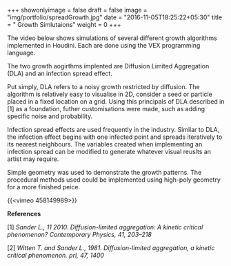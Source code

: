 +++
showonlyimage = false
draft = false
image = "img/portfolio/spreadGrowth.jpg"
date = "2016-11-05T18:25:22+05:30"
title = " Growth Simlutaions"
weight = 0
+++

The video below shows simulations of several different growth algorithms implemented in Houdini. Each are done using the VEX programming language. <!--more-->  

The two growth aogirthms implented are Diffusion Limited Aggregation (DLA) and an infection spread effect. 

Put simply, DLA refers to a noisy growth restricted by diffusion.
The algorithm is relatively easy to visualise in 2D, consider a seed or particle placed in a fixed location on a grid. Using this principals of DLA described in [1] as a foundation, futher customisations were made, such as adding specific noise and probability.

Infection spread effects are used frequently in the industry. Similar to DLA, the infection effect begins with one infected point and spreads iteratively to its nearest
neighbours. The variables created when implementing an infection spread can be modified to generate whatever visual reuslts an artist may require.

Simple geometry was used to demonstrate the growth patterns. The procedural methods used could be implemented using high-poly geometry for a more finished peice. 


{{<vimeo 458149989>}}   <br/>  

**References**

[1] *Sander L., 11 2010. Diffusion-limited aggregation: A kinetic critical
phenomenon? Contemporary Physics, 41, 203–218*

[2] *Witten T. and Sander L., 1981. Diffusion-limited aggregation, a
kinetic critical phenomenon. prl, 47, 1400*